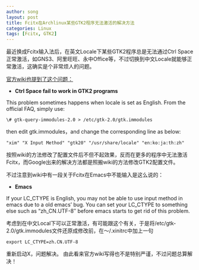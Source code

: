 ```yaml
---
author: song
layout: post
title: Fcitx在Archlinux某些GTK2程序无法激活的解决方法
categories: Linux
tags: [Fcitx, GTK2]
---
```


最近换成Fcitx输入法后，在英文Locale下某些GTK2程序总是无法通过Ctrl Space正常激活，如GNS3、阿里旺旺、永中Office等，不过切换到中文Locale就能够正常激活，这确实是个非常烦人的问题。

[官方wiki也提到了这个问题：](https://wiki.archlinux.org/index.php/Fcitx#Troubleshooting)

*   **Ctrl Space fail to work in GTK2 programs**

This problem sometimes happens when locale is set as English. From the official FAQ, simply use:

    \# gtk-query-immodules-2.0 > /etc/gtk-2.0/gtk.immodules

then edit gtk.immodules，and change the corresponding line as below:

    "xim" "X Input Method" "gtk20" "/usr/share/locale" "en:ko:ja:th:zh"

按照wiki的方法修改了配置文件后不但不起效果，反而在更多的程序中无法激活Fcitx，而Google出来的解决方法都是照搬wiki的方法修改GTK2配置文件。

不过注意到wiki中有一段关于Fcitx在Emacs中不能输入是这么说的：

*   **Emacs**

If your LC\_CTYPE is English, you may not be able to use input method in emacs due to a old emacs’ bug. You can set your LC\_CTYPE to something else such as “zh_CN.UTF-8″ before emacs starts to get rid of this problem.

考虑到在中文Local下可以正常激活，有可能跟这个有关，于是将/etc/gtk-2.0/gtk.immodules文件还原成修改前，在～/.xinitrc中加上一句

    export LC_CTYPE=zh.CN.UTF-8

重新启动X，问题解决。 由此看来官方wiki写得也不是特别严谨，不过问题总算解决！
